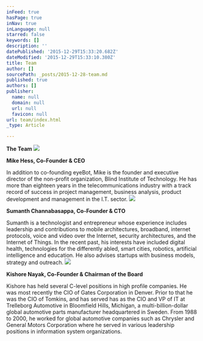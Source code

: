 ```yaml
---
inFeed: true
hasPage: true
inNav: true
inLanguage: null
starred: false
keywords: []
description: ''
datePublished: '2015-12-29T15:33:20.682Z'
dateModified: '2015-12-29T15:33:10.380Z'
title: Team
author: []
sourcePath: _posts/2015-12-28-team.md
published: true
authors: []
publisher:
  name: null
  domain: null
  url: null
  favicon: null
url: team/index.html
_type: Article

---
```

**The Team**
![](https://the-grid-user-content.s3-us-west-2.amazonaws.com/07fa07a9-3e04-40f4-8c52-0aea022b40b3.jpg)

**Mike Hess, Co-Founder & CEO**

In addition to co-founding eyeBot, Mike is the founder and executive director of the non-profit organization, Blind Institute of Technology. He has more than eighteen years in the telecommunications industry with a track record of success in project management, business analysis, product development and management in the I.T. sector.
![](https://the-grid-user-content.s3-us-west-2.amazonaws.com/588caf1c-d366-4416-98de-d69f197fa9f6.JPG)

**Sumanth Channabasappa,  Co-Founder & CTO**

Sumanth is a technologist and entrepreneur whose experience includes leadership and contributions to mobile architectures, broadband, internet protocols, voice and video over the Internet, security architectures, and the Internet of Things. In the recent past, his interests have included digital health, technologies for the differently abled, smart cities, robotics, artificial intelligence and education. He also advises startups with business models, strategy and outreach.
![](https://the-grid-user-content.s3-us-west-2.amazonaws.com/655d8aa8-8722-4937-96f9-32c67472f5c4.jpg)

**Kishore Nayak,  Co-Founder & Chairman of the Board**

Kishore has held several C-level positions in high profile companies. He was most recently the CIO of Gates Corporation in Denver. Prior to that he was the CIO of Tomkins, and has served has as the CIO and VP of IT at Trelleborg Automotive in Bloomfield Hills, Michigan, a multi-billion-dollar global automotive parts manufacturer headquartered in Sweden. From 1988 to 2000, he worked for global automotive companies such as Chrysler and General Motors Corporation where he served in various leadership positions in information system organizations.